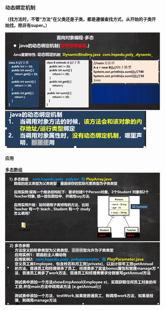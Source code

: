 
### 动态绑定机制

**（找方法时，不管“方法”在父类还是子类，都是遵循查找方式，从开始的子类开始找，除非有super。）**

![输入图片说明](/imgs/2024-07-13/0meerbJpcO8UwIR8.png)
![输入图片说明](/imgs/2024-07-13/AVc01vL8ic9k6ziy.png)

#### 应用
**多态数组**
![输入图片说明](/imgs/2024-07-13/Zc7NWXxOYtDd0bmG.png)
![输入图片说明](/imgs/2024-07-13/IOnOZJgy4QsJhFfq.png)








<!--stackedit_data:
eyJoaXN0b3J5IjpbMTgyMzM1OTM4NCwtODEzNzc5MjY4LDE1Mz
c0MDU0NzksLTYxNDc2NjEyNF19
-->
